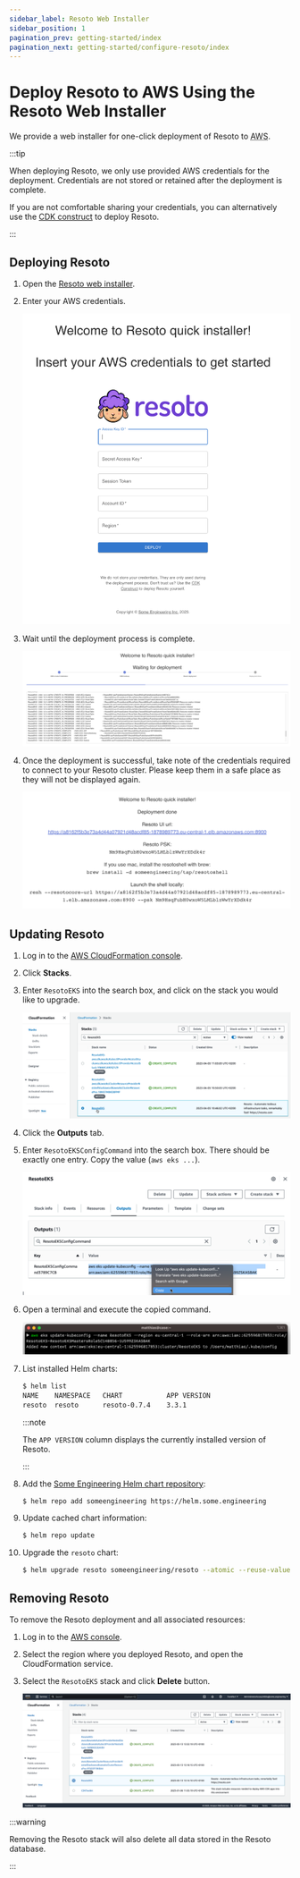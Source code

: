 ```yaml
---
sidebar_label: Resoto Web Installer
sidebar_position: 1
pagination_prev: getting-started/index
pagination_next: getting-started/configure-resoto/index
---
```


# Deploy Resoto to AWS Using the Resoto Web Installer

We provide a web installer for one-click deployment of Resoto to <abbr title="Amazon Web Services">AWS</abbr>.

:::tip

When deploying Resoto, we only use provided AWS credentials for the deployment. Credentials are not stored or retained after the deployment is complete.

If you are not comfortable sharing your credentials, you can alternatively use the [CDK construct](../cdk.md) to deploy Resoto.

:::

## Deploying Resoto

1. Open the [Resoto web installer](https://install.resoto.com).

2. Enter your AWS credentials.

   ![Screenshot of Resoto web installer credentials form](./img/form.png)

3. Wait until the deployment process is complete.

   ![Screenshot of Resoto web installer deployment log](./img/deployment-log.png)

4. Once the deployment is successful, take note of the credentials required to connect to your Resoto cluster. Please keep them in a safe place as they will not be displayed again.

   ![Screenshot of Resoto web installer after deployment completes](./img/psk.png)

## Updating Resoto

1. Log in to the [AWS CloudFormation console](https://console.aws.amazon.com/cloudformation).

2. Click **Stacks**.

3. Enter `ResotoEKS` into the search box, and click on the stack you would like to upgrade.

   ![Cloudformation Stacks](../img/cf_stack.png)

4. Click the **Outputs** tab.

5. Enter `ResotoEKSConfigCommand` into the search box. There should be exactly one entry. Copy the value (`aws eks ...`).

   ![Cloudformation Stacks](../img/cf_output.png)

6. Open a terminal and execute the copied command.

   ![Cloudformation Stacks](../img/k8s_access.png)

7. List installed Helm charts:

   ```bash
   $ helm list
   ​NAME  	NAMESPACE	CHART       	APP VERSION
   ​resoto	resoto   	resoto-0.7.4	3.3.1
   ```

   :::note

   The `APP VERSION` column displays the currently installed version of Resoto.

   :::

8. Add the [Some Engineering Helm chart repository](https://helm.some.engineering):

   ```bash
   $ helm repo add someengineering https://helm.some.engineering
   ```

9. Update cached chart information:

   ```bash
   $ helm repo update
   ```

10. Upgrade the `resoto` chart:

    ```bash
    $ helm upgrade resoto someengineering/resoto --atomic --reuse-values --set image.tag={{imageTag}}
    ```

## Removing Resoto

To remove the Resoto deployment and all associated resources:

1. Log in to the [AWS console](https://console.aws.amazon.com).

2. Select the region where you deployed Resoto, and open the CloudFormation service.

3. Select the `ResotoEKS` stack and click **Delete** button.

   ![Screenshot of AWS Console](./img/console.png)

:::warning

Removing the Resoto stack will also delete all data stored in the Resoto database.

:::
